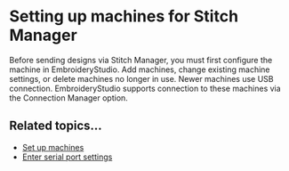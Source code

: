 # Setting up machines for Stitch Manager

Before sending designs via Stitch Manager, you must first configure the machine in EmbroideryStudio. Add machines, change existing machine settings, or delete machines no longer in use. Newer machines use USB connection. EmbroideryStudio supports connection to these machines via the Connection Manager option.

## Related topics...

- [Set up machines](Set_up_machines1)
- [Enter serial port settings](Enter_serial_port_settings)
